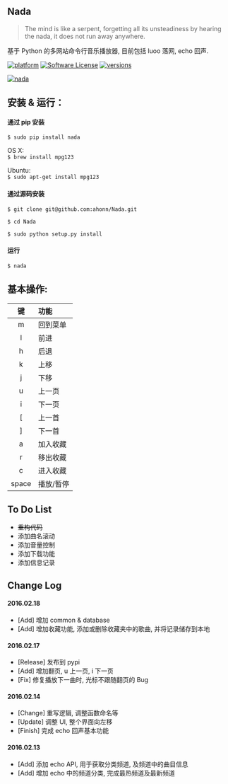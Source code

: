 ## Nada

> The mind is like a serpent, forgetting all its unsteadiness by hearing the nada, it does not run away anywhere.

基于 Python 的多网站命令行音乐播放器, 目前包括 luoo 落网, echo 回声.

[![platform](https://img.shields.io/badge/python-2.7-blue.svg)]()
[![Software License](https://img.shields.io/packagist/l/doctrine/orm.svg)](https://github.com/ahonn/Nada/blob/master/LICENSE)
[![versions](https://img.shields.io/badge/pypi-v0.1.2-blue.svg)](https://pypi.python.org/pypi/nada)

[![nada](http://7xqvel.com1.z0.glb.clouddn.com/2.pic_hd.jpg?imageView/3/w/600/q/100)](https://pypi.python.org/pypi/nada)

## 安装 & 运行：
#### 通过 pip 安装
`$ sudo pip install nada`

OS X:  
`$ brew install mpg123`

Ubuntu:  
`$ sudo apt-get install mpg123`

#### 通过源码安装
`$ git clone git@github.com:ahonn/Nada.git`

`$ cd Nada`

`$ sudo python setup.py install`

#### 运行
`$ nada`

## 基本操作:

  键  | 功能
:----:|:-------
  m   | 回到菜单
  l   | 前进
  h   | 后退
  k   | 上移
  j   | 下移
  u   | 上一页
  i   | 下一页
  [   | 上一首
  ]   | 下一首
  a   | 加入收藏
  r   | 移出收藏
  c   | 进入收藏
space | 播放/暂停

## To Do List
- ~~重构代码~~
- 添加曲名滚动
- 添加音量控制
- 添加下载功能
- 添加信息记录

## Change Log

#### 2016.02.18 
- [Add] 增加 common & database
- [Add] 增加收藏功能, 添加或删除收藏夹中的歌曲, 并将记录储存到本地

#### 2016.02.17
- [Release] 发布到 pypi
- [Add] 增加翻页, u 上一页, i 下一页
- [Fix] 修复播放下一曲时, 光标不跟随翻页的 Bug

#### 2016.02.14
- [Change] 重写逻辑, 调整函数命名等
- [Update] 调整 UI, 整个界面向左移  
- [Finish] 完成 echo 回声基本功能

#### 2016.02.13
- [Add] 添加 echo API, 用于获取分类频道, 及频道中的曲目信息
- [Add] 增加 echo 中的频道分类, 完成最热频道及最新频道
